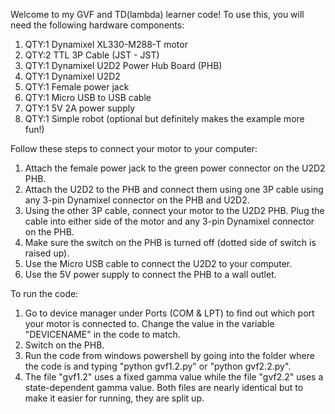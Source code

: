 Welcome to my GVF and TD(lambda) learner code! To use this, you will need the following hardware components:
  1. QTY:1 Dynamixel XL330-M288-T motor
  2. QTY:2 TTL 3P Cable (JST - JST)
  3. QTY:1 Dynamixel U2D2 Power Hub Board (PHB)
  4. QTY:1 Dynamixel U2D2
  5. QTY:1 Female power jack
  6. QTY:1 Micro USB to USB cable
  7. QTY:1 5V 2A power supply
  8. QTY:1 Simple robot (optional but definitely makes the example more fun!)

Follow these steps to connect your motor to your computer:
  1. Attach the female power jack to the green power connector on the U2D2 PHB.
  2. Attach the U2D2 to the PHB and connect them using one 3P cable using any 3-pin Dynamixel connector on the PHB and U2D2.
  3. Using the other 3P cable, connect your motor to the U2D2 PHB. Plug the cable into either side of the motor and any 3-pin Dynamixel connector on the PHB.
  4. Make sure the switch on the PHB is turned off (dotted side of switch is raised up).
  5. Use the Micro USB cable to connect the U2D2 to your computer.
  6. Use the 5V power supply to connect the PHB to a wall outlet.

To run the code:
  1. Go to device manager under Ports (COM & LPT) to find out which port your motor is connected to. Change the value in the variable "DEVICENAME" in the code to match.
  2. Switch on the PHB.
  3. Run the code from windows powershell by going into the folder where the code is and typing "python gvf1.2.py" or "python gvf2.2.py".
  4. The file "gvf1.2" uses a fixed gamma value while the file "gvf2.2" uses a state-dependent gamma value. Both files are nearly identical but to make it easier for running, they are split up.
